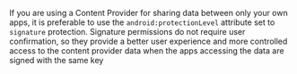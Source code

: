 
If you are using a Content Provider for sharing data between only your
own apps, it is preferable to use the `android:protectionLevel` attribute
set to `signature` protection. Signature permissions do not require user
confirmation, so they provide a better user experience and more
controlled access to the content provider data when the apps accessing
the data are signed with the same key
